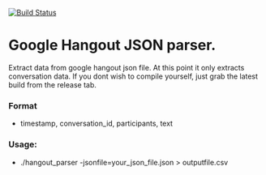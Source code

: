 [![Build Status](https://travis-ci.org/engineerbeard/hangouts_parser.svg?branch=master)](https://travis-ci.org/engineerbeard/hangouts_parser)

# Google Hangout JSON parser.
Extract data from google hangout json file. At this point it only extracts
conversation data. If you dont wish to compile yourself, just grab the latest build from
the release tab.
### Format
* timestamp, conversation_id, participants, text
### Usage:
* ./hangout_parser -jsonfile=your_json_file.json > outputfile.csv


